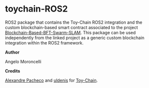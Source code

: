 # toychain-ROS2
ROS2 package that contains the Toy-Chain ROS2 integration and the custom blockchain-based smart contract associated to the project [Blockchain-Based-BFT-Swarm-SLAM](https://github.com/clmoro/Blockchain-Based-BFT-Swarm-SLAM).
This package can be used independently from the linked project as a generic custom blockchain integration within the ROS2 framework.

**Author**

Angelo Moroncelli

**Credits**

[Alexandre Pacheco](https://github.com/teksander) and [uldenis](https://github.com/uldenis) for [Toy-Chain](https://github.com/teksander/toychain).
